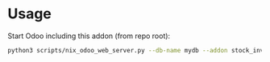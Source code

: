 # Usage

Start Odoo including this addon (from repo root):

```bash
python3 scripts/nix_odoo_web_server.py --db-name mydb --addon stock_inventory_quantity_history
```
